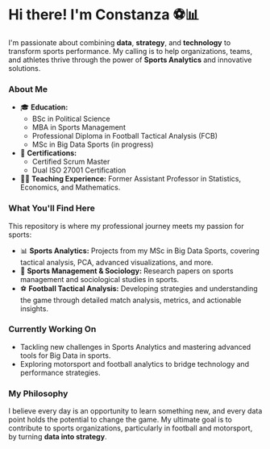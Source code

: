 # Hi there! I'm Constanza ⚽📊  
I'm passionate about combining **data**, **strategy**, and **technology** to transform sports performance. My calling is to help organizations, teams, and athletes thrive through the power of **Sports Analytics** and innovative solutions.  

### About Me  
- 🎓 **Education:**  
   - BSc in Political Science  
   - MBA in Sports Management  
   - Professional Diploma in Football Tactical Analysis (FCB)  
   - MSc in Big Data Sports (in progress)  
- 📜 **Certifications:**  
   - Certified Scrum Master  
   - Dual ISO 27001 Certification  
- 👩‍🏫 **Teaching Experience:** Former Assistant Professor in Statistics, Economics, and Mathematics.  

### What You'll Find Here  
This repository is where my professional journey meets my passion for sports:  
- 📊 **Sports Analytics:** Projects from my MSc in Big Data Sports, covering tactical analysis, PCA, advanced visualizations, and more.  
- 📝 **Sports Management & Sociology:** Research papers on sports management and sociological studies in sports.  
- ⚽ **Football Tactical Analysis:** Developing strategies and understanding the game through detailed match analysis, metrics, and actionable insights.  

### Currently Working On  
- Tackling new challenges in Sports Analytics and mastering advanced tools for Big Data in sports.  
- Exploring motorsport and football analytics to bridge technology and performance strategies.  

### My Philosophy  
I believe every day is an opportunity to learn something new, and every data point holds the potential to change the game. My ultimate goal is to contribute to sports organizations, particularly in football and motorsport, by turning **data into strategy**.  
